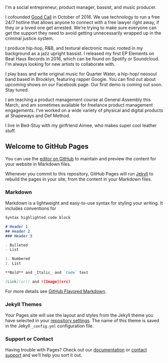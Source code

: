 I'm a social entrepreneur, product manager, bassist, and music producer. 

I cofounded [Good Call](www.goodcall.nyc) in October of 2016. We use technology to run a free 24/7 hotline that allows anyone to connect with a free lawyer right away, if they or a loved one get arrested. We're trying to make sure everyone can get the support they need to avoid getting unnecessarily wrapped up in the criminal justice system.

I produce hip-hop, R&B, and textural electronic music rooted in my background as a jazz upright bassist. I released my first EP Elements on Beat Haus Records in 2016, which can be found on Spotify or Soundcloud. I'm always looking for new artists to collaborate with.

I play bass and write original music for Quarter Water, a hip-hop/ neosoul band based in Brooklyn, featuring rapper Googie. You can find out about upcoming shows on our Facebook page. Our first demo is coming out soon. Stay tuned.

I am teaching a product management course at General Assembly this March, and am sometimes available for freelance product management engagements. I've worked on a wide variety of physical and digital products at Shapeways and Def Method.

I live in Bed-Stuy with my girlfriend Aimee, who makes super cool leather stuff.




























## Welcome to GitHub Pages

You can use the [editor on GitHub](https://github.com/gleaderrose/leaderrose/edit/master/index.md) to maintain and preview the content for your website in Markdown files.

Whenever you commit to this repository, GitHub Pages will run [Jekyll](https://jekyllrb.com/) to rebuild the pages in your site, from the content in your Markdown files.

### Markdown

Markdown is a lightweight and easy-to-use syntax for styling your writing. It includes conventions for

```markdown
Syntax highlighted code block

# Header 1
## Header 2
### Header 3

- Bulleted
- List

1. Numbered
2. List

**Bold** and _Italic_ and `Code` text

[Link](url) and ![Image](src)
```

For more details see [GitHub Flavored Markdown](https://guides.github.com/features/mastering-markdown/).

### Jekyll Themes

Your Pages site will use the layout and styles from the Jekyll theme you have selected in your [repository settings](https://github.com/gleaderrose/leaderrose/settings). The name of this theme is saved in the Jekyll `_config.yml` configuration file.

### Support or Contact

Having trouble with Pages? Check out our [documentation](https://help.github.com/categories/github-pages-basics/) or [contact support](https://github.com/contact) and we’ll help you sort it out.
